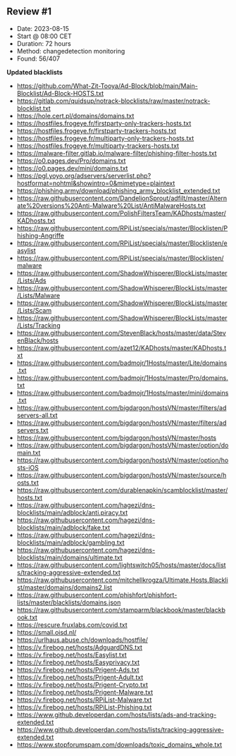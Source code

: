 ## Review #1

- Date: 2023-08-15
- Start @ 08:00 CET
- Duration: 72 hours
- Method: changedetection monitoring
- Found: 56/407

**Updated blacklists**

- <https://github.com/What-Zit-Tooya/Ad-Block/blob/main/Main-Blocklist/Ad-Block-HOSTS.txt>
- <https://gitlab.com/quidsup/notrack-blocklists/raw/master/notrack-blocklist.txt>
- <https://hole.cert.pl/domains/domains.txt>
- <https://hostfiles.frogeye.fr/firstparty-only-trackers-hosts.txt>
- <https://hostfiles.frogeye.fr/firstparty-trackers-hosts.txt>
- <https://hostfiles.frogeye.fr/multiparty-only-trackers-hosts.txt>
- <https://hostfiles.frogeye.fr/multiparty-trackers-hosts.txt>
- <https://malware-filter.gitlab.io/malware-filter/phishing-filter-hosts.txt>
- <https://o0.pages.dev/Pro/domains.txt>
- <https://o0.pages.dev/mini/domains.txt>
- <https://pgl.yoyo.org/adservers/serverlist.php?hostformat=nohtml&showintro=0&mimetype=plaintext>
- <https://phishing.army/download/phishing_army_blocklist_extended.txt>
- <https://raw.githubusercontent.com/DandelionSprout/adfilt/master/Alternate%20versions%20Anti-Malware%20List/AntiMalwareHosts.txt>
- <https://raw.githubusercontent.com/PolishFiltersTeam/KADhosts/master/KADhosts.txt>
- <https://raw.githubusercontent.com/RPiList/specials/master/Blocklisten/Phishing-Angriffe>
- <https://raw.githubusercontent.com/RPiList/specials/master/Blocklisten/easylist>
- <https://raw.githubusercontent.com/RPiList/specials/master/Blocklisten/malware>
- <https://raw.githubusercontent.com/ShadowWhisperer/BlockLists/master/Lists/Ads>
- <https://raw.githubusercontent.com/ShadowWhisperer/BlockLists/master/Lists/Malware>
- <https://raw.githubusercontent.com/ShadowWhisperer/BlockLists/master/Lists/Scam>
- <https://raw.githubusercontent.com/ShadowWhisperer/BlockLists/master/Lists/Tracking>
- <https://raw.githubusercontent.com/StevenBlack/hosts/master/data/StevenBlack/hosts>
- <https://raw.githubusercontent.com/azet12/KADhosts/master/KADhosts.txt>
- <https://raw.githubusercontent.com/badmojr/1Hosts/master/Lite/domains.txt>
- <https://raw.githubusercontent.com/badmojr/1Hosts/master/Pro/domains.txt>
- <https://raw.githubusercontent.com/badmojr/1Hosts/master/mini/domains.txt>
- <https://raw.githubusercontent.com/bigdargon/hostsVN/master/filters/adservers-all.txt>
- <https://raw.githubusercontent.com/bigdargon/hostsVN/master/filters/adservers.txt>
- <https://raw.githubusercontent.com/bigdargon/hostsVN/master/hosts>
- <https://raw.githubusercontent.com/bigdargon/hostsVN/master/option/domain.txt>
- <https://raw.githubusercontent.com/bigdargon/hostsVN/master/option/hosts-iOS>
- <https://raw.githubusercontent.com/bigdargon/hostsVN/master/source/hosts.txt>
- <https://raw.githubusercontent.com/durablenapkin/scamblocklist/master/hosts.txt>
- <https://raw.githubusercontent.com/hagezi/dns-blocklists/main/adblock/anti.piracy.txt>
- <https://raw.githubusercontent.com/hagezi/dns-blocklists/main/adblock/fake.txt>
- <https://raw.githubusercontent.com/hagezi/dns-blocklists/main/adblock/gambling.txt>
- <https://raw.githubusercontent.com/hagezi/dns-blocklists/main/domains/ultimate.txt>
- <https://raw.githubusercontent.com/lightswitch05/hosts/master/docs/lists/tracking-aggressive-extended.txt>
- <https://raw.githubusercontent.com/mitchellkrogza/Ultimate.Hosts.Blacklist/master/domains/domains2.list>
- <https://raw.githubusercontent.com/phishfort/phishfort-lists/master/blacklists/domains.json>
- <https://raw.githubusercontent.com/stamparm/blackbook/master/blackbook.txt>
- <https://rescure.fruxlabs.com/covid.txt>
- <https://small.oisd.nl/>
- <https://urlhaus.abuse.ch/downloads/hostfile/>
- <https://v.firebog.net/hosts/AdguardDNS.txt>
- <https://v.firebog.net/hosts/Easylist.txt>
- <https://v.firebog.net/hosts/Easyprivacy.txt>
- <https://v.firebog.net/hosts/Prigent-Ads.txt>
- <https://v.firebog.net/hosts/Prigent-Adult.txt>
- <https://v.firebog.net/hosts/Prigent-Crypto.txt>
- <https://v.firebog.net/hosts/Prigent-Malware.txt>
- <https://v.firebog.net/hosts/RPiList-Malware.txt>
- <https://v.firebog.net/hosts/RPiList-Phishing.txt>
- <https://www.github.developerdan.com/hosts/lists/ads-and-tracking-extended.txt>
- <https://www.github.developerdan.com/hosts/lists/tracking-aggressive-extended.txt>
- <https://www.stopforumspam.com/downloads/toxic_domains_whole.txt>
